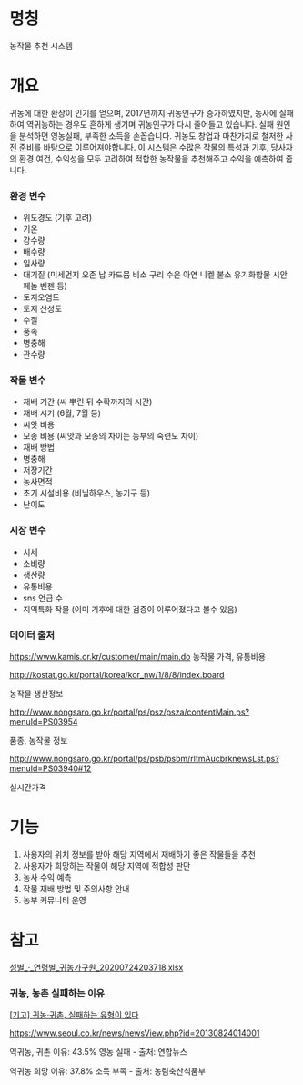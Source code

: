 # 명칭

농작물 추천 시스템

# 개요

귀농에 대한 환상이 인기를 얻으며, 2017년까지 귀농인구가 증가하였지만, 농사에 실패하여 역귀농하는 경우도 흔하게 생기며 귀농인구가 다시 줄어들고 있습니다. 실패 원인을 분석하면 영농실패, 부족한 소득을 손꼽습니다. 귀농도 창업과 마찬가지로 철저한 사전 준비를 바탕으로 이루어져야합니다. 이 시스템은 수많은 작물의 특성과 기후, 당사자의 환경 여건, 수익성을 모두 고려하여 적합한 농작물을 추천해주고 수익을 예측하여 줍니다.

### 환경 변수

- 위도경도  (기후 고려)
- 기온
- 강수량
- 배수량
- 일사량
- 대기질 (미세먼지 오존 납 카드뮴 비소 구리 수은 아연 니켈 불소 유기화합물 시안 페놀 벤젠 등)
- 토지오염도
- 토지 산성도
- 수질
- 풍속
- 병충해
- 관수량

### 작물 변수

- 재배 기간 (씨 뿌린 뒤 수확까지의 시간)
- 재배 시기 (6월, 7월 등)
- 씨앗 비용
- 모종 비용 (씨앗과 모종의 차이는 농부의 숙련도 차이)
- 재배 방법
- 병충해
- 저장기간
- 농사면적
- 초기 시설비용 (비닐하우스, 농기구 등)
- 난이도

### 시장 변수

- 시세
- 소비량
- 생산량
- 유통비용
- sns 언급 수
- 지역특화 작물 (이미 기후에 대한 검증이 이루어졌다고 볼수 있음)

### 데이터 출처

https://www.kamis.or.kr/customer/main/main.do 농작물 가격, 유통비용

http://kostat.go.kr/portal/korea/kor_nw/1/8/8/index.board

농작물 생산정보

http://www.nongsaro.go.kr/portal/ps/psz/psza/contentMain.ps?menuId=PS03954

품종, 농작물 정보

http://www.nongsaro.go.kr/portal/ps/psb/psbm/rltmAucbrknewsLst.ps?menuId=PS03940#12

실시간가격

# 기능

1. 사용자의 위치 정보를 받아 해당 지역에서 재배하기 좋은 작물들을 추천
2. 사용자가 희망하는 작물이 해당 지역에 적합성 판단
3. 농사 수익 예측
4. 작물 재배 방법 및 주의사항 안내
5. 농부 커뮤니티 운영

# 참고

[성별_·_연령별_귀농가구원_20200724203718.xlsx](https://s3-us-west-2.amazonaws.com/secure.notion-static.com/5385a8c7-111f-46db-bc64-53bf3f10c628/____20200724203718.xlsx)

### 귀농, 농촌 실패하는 이유

[[기고\] 귀농·귀촌, 실패하는 유형이 있다](https://www.nongmin.com/nature/NAT/CNT/292710/view)

https://www.seoul.co.kr/news/newsView.php?id=20130824014001

역귀농, 귀촌 이유: 43.5% 영농 실패  - 출처: 연합뉴스

역귀농 희망 이유: 37.8% 소득 부족 - 출처: 농림축산식품부

